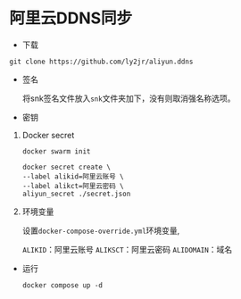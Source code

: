 # 阿里云DDNS同步

- 下载

```command
git clone https://github.com/ly2jr/aliyun.ddns
```

- 签名

  将snk签名文件放入`snk`文件夹加下，没有则取消强名称选项。

- 密钥

1. Docker secret

    ```command
    docker swarm init
    ```

    ```command
    docker secret create \
    --label alikid=阿里云账号 \
    --label alikct=阿里云密码 \
    aliyun_secret ./secret.json
    ```

2. 环境变量

    设置`docker-compose-override.yml`环境变量,

    `ALIKID`：阿里云账号
    `ALIKSCT`：阿里云密码
    `ALIDOMAIN`：域名

- 运行

  ```command
  docker compose up -d
  ```
